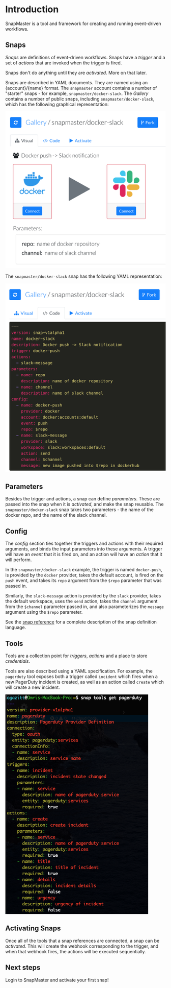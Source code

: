 # Introduction

SnapMaster is a tool and framework for creating and running event-driven workflows.

## Snaps

*Snaps* are definitions of event-driven workflows.  Snaps have a *trigger* and a set of 
*actions* that are invoked when the trigger is fired. 

Snaps don't do anything until they are *activated*.  More on that later.

Snaps are described in YAML documents.  They are named using an {account}/{name} format. 
The `snapmaster` account contains a number of "starter" snaps - for example, 
`snapmaster/docker-slack`.  The *Gallery* contains a number of public snaps, including 
`snapmaster/docker-slack`, which has the following graphical representation:

![docker-slack](img/docker-slack.png)

The `snapmaster/docker-slack` snap has the following YAML representation:

![docker-slack-yaml](img/docker-slack-yaml.png)

## Parameters

Besides the trigger and actions, a snap can define *parameters*.  These are passed 
into the snap when it is *activated*, and make the snap reusable.  The 
`snapmaster/docker-slack` snap takes two parameters - the name of the docker repo, and 
the name of the slack channel.

## Config

The *config* section ties together the triggers and actions with their required arguments, 
and binds the input parameters into these arguments.  A trigger will have an *event* that 
it is fired on, and an action will have an *action* that it will perform.

In the `snapmaster/docker-slack` example, the trigger is named `docker-push`, is provided 
by the `docker` provider, takes the default account, is fired on the `push` event, and 
takes its `repo` argument from the `$repo` parameter that was passed in.

Similarly, the `slack-message` action is provided by the `slack` provider, takes the 
default workspace, uses the `send` action, takes the `channel` argument from the `$channel`
parameter passed in, and also parameterizes the `message` argument using the `$repo` 
parameter.

See the [snap reference](../snap-reference/snap-reference) for a complete description of 
the snap definition language.

## Tools

Tools are a collection point for *triggers*, *actions* and a place to store *credentials*.

Tools are also described using a YAML specification. For example, the `pagerduty` tool 
exposes both a trigger called `incident` which fires when a new PagerDuty incident is 
created, as well as an action called `create` which will create a new incident.

![snap-tools-get](img/snap-tools-get.png)

## Activating Snaps

Once all of the tools that a snap references are connected, a snap can be *activated*. This will create the webhook corresponding to the trigger, and when that webhook fires, 
the actions will be executed sequentially.

## Next steps

Login to SnapMaster and activate your first snap!
